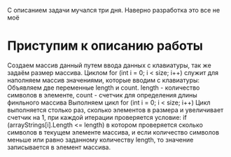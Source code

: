 С описанием задачи мучался три дня.
Наверно разработка это все не моё
# Приступим к описанию работы
Создаем массив данный путем ввода данных с клавиатуры, так же задаём размер массива. Циклом for (int i = 0; i < size; i++) служит для наполняем массив значениями, которые вводим с клавиатуры:  Объявляем две переменные length и count. length - количество символов в элементе, count - счетчик для определения длины финльного массива Выполняем цикл for (int i = 0; i < size; i++) Цикл выполняется столько раз, сколько элементов в размера и увеличивает счетчик на 1,  при каждой итерации проверяется условие: if (arrayStrings[i].Length <= length) в котором проверяется сколько символов в текущем элементе массива, и если количество символов меньше или равно заданному количеству length, то значение записывается в элемент массива. 